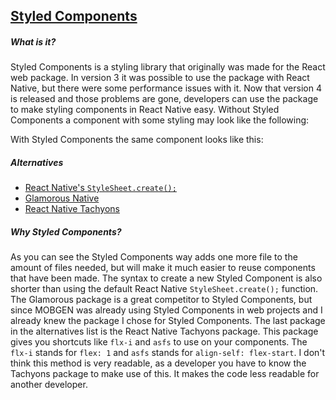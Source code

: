 ## [Styled Components](https://github.com/styled-components/styled-components)
##### What is it?
Styled Components is a styling library that originally was made for the React web package. In version 3 it was possible to use the package with React Native, but there were some performance issues with it. Now that version 4 is released and those problems are gone, developers can use the package to make styling components in React Native easy. Without Styled Components a component with some styling may look like the following:

<!-- Gist: React Native styling -->
<script src="{{ book.gist }}/230ceab078623837d0253fa799e7b666.js"></script>

With Styled Components the same component looks like this:

<!-- Gist: Styled Component -->
<script src="{{ book.gist }}/f52d052280243def442dce4c68b1c14c.js"></script>

##### Alternatives
- [React Native's `StyleSheet.create();`](https://facebook.github.io/react-native/docs/style.html)
- [Glamorous Native](https://github.com/robinpowered/glamorous-native)
- [React Native Tachyons](https://github.com/tachyons-css/react-native-style-tachyons)

##### Why Styled Components?
As you can see the Styled Components way adds one more file to the amount of files needed, but will make it much easier to reuse components that have been made. The syntax to create a new Styled Component is also shorter than using the default React Native `StyleSheet.create();` function. The Glamorous package is a great competitor to Styled Components, but since MOBGEN was already using Styled Components in web projects and I already knew the package I chose for Styled Components. The last package in the alternatives list is the React Native Tachyons package. This package gives you shortcuts like `flx-i` and `asfs` to use on your components. The `flx-i` stands for `flex: 1` and `asfs` stands for `align-self: flex-start`. I don't think this method is very readable, as a developer you have to know the Tachyons package to make use of this. It makes the code less readable for another developer.